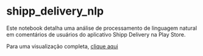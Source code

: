 # shipp_delivery_nlp

Este notebook detalha uma análise de processamento de linguagem natural em comentários de usuários do aplicativo Shipp Delivery
na Play Store.

Para uma visualização completa, <a href='https://nbviewer.jupyter.org/github/vr-rodrigues/shipp_delivery_nlp/blob/master/shipp_delivery_dataviz.ipynb'> clique aqui</a>
